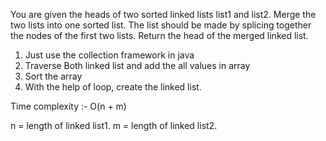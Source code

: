 <!-- Approach -->

You are given the heads of two sorted linked lists list1 and list2.
Merge the two lists into one sorted list. The list should be made by splicing together the nodes of the first two lists.
Return the head of the merged linked list.

1. Just use the collection framework in java
2. Traverse Both linked list and add the all values in array
3. Sort the array
4. With the help of loop, create the linked list.

Time complexity :- O(n + m)

n = length of linked list1.
m = length of linked list2.